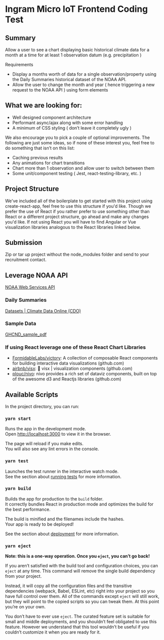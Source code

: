 # Ingram Micro IoT Frontend Coding Test

## Summary
Allow a user to see a chart displaying basic historical climate data for a month at a time for at least 1 observation datum (e.g. precipitation )

Requirements
- Display a months worth of data for a single observation/property using the Daily Summaries historical dataset of the NOAA API.
- Allow the user to change the month and year ( hence triggering a new request to the NOAA API ) using form elements

## What we are looking for:

- Well designed component architecture
- Performant async/ajax along with some error handling
- A minimum of CSS styling ( don’t leave it completely ugly )

We also encourage you to pick a couple of optional improvements. The following are just some ideas, so if none of these interest you, feel free to do something that isn’t on this list:

- Caching previous results
- Any animations for chart transitions
- Chart more than 1 observation and allow user to switch between them
- Some unit/component testing ( Jest, react-testing-library, etc. )

## Project Structure
We've included all of the boilerplate to get started with this project using create-react-app, feel free to use this structure if you'd like. Though we prefer the use of React if you rather prefer to use something other than React or a different project structure, go ahead and make any changes you'd like. If not using React you will have to find Angular or Vue visualization libraries analogous to the React libraries linked below.

## Submission
Zip or tar up project without the node_modules folder and send to your recruitment contact. 

## Leverage NOAA API

[NOAA Web Services API](https://www.ncdc.noaa.gov/cdo-web/webservices/v2#gettingStarted)
### Daily Summaries

[Datasets | Climate Data Online (CDO)](https://www.ncdc.noaa.gov/cdo-web/datasets)

### Sample Data

[GHCND_sample_pdf](https://www1.ncdc.noaa.gov/pub/data/cdo/samples/GHCND_sample_pdf.pdf)

 
### If using React leverage one of these React Chart Libraries

- [FormidableLabs/victory](https://github.com/FormidableLabs/victory): A collection of composable React components for building interactive data visualizations (github.com)
- [airbnb/visx](https://github.com/airbnb/visx): 🐯 visx | visualization components (github.com)
- [plouc/nivo](https://github.com/plouc/nivo): nivo provides a rich set of dataviz components, built on top of the awesome d3 and Reactjs libraries (github.com)






## Available Scripts

In the project directory, you can run:

### `yarn start`

Runs the app in the development mode.\
Open [http://localhost:3000](http://localhost:3000) to view it in the browser.

The page will reload if you make edits.\
You will also see any lint errors in the console.

### `yarn test`

Launches the test runner in the interactive watch mode.\
See the section about [running tests](https://facebook.github.io/create-react-app/docs/running-tests) for more information.

### `yarn build`

Builds the app for production to the `build` folder.\
It correctly bundles React in production mode and optimizes the build for the best performance.

The build is minified and the filenames include the hashes.\
Your app is ready to be deployed!

See the section about [deployment](https://facebook.github.io/create-react-app/docs/deployment) for more information.

### `yarn eject`

**Note: this is a one-way operation. Once you `eject`, you can’t go back!**

If you aren’t satisfied with the build tool and configuration choices, you can `eject` at any time. This command will remove the single build dependency from your project.

Instead, it will copy all the configuration files and the transitive dependencies (webpack, Babel, ESLint, etc) right into your project so you have full control over them. All of the commands except `eject` will still work, but they will point to the copied scripts so you can tweak them. At this point you’re on your own.

You don’t have to ever use `eject`. The curated feature set is suitable for small and middle deployments, and you shouldn’t feel obligated to use this feature. However we understand that this tool wouldn’t be useful if you couldn’t customize it when you are ready for it.

